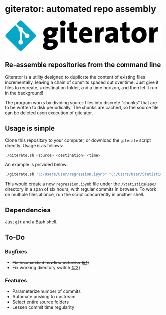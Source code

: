 # giterator: automated repo assembly
![giterator logo](https://raw.githubusercontent.com/KartikChugh/giterator/master/logo.jpg)

## Re-assemble repositories from the command line
Giterator is a utility designed to duplicate the content of existing files incrementally, leaving a chain of commits spaced out over time. Just give it files to recreate, a destination folder, and a time horizon, and then let it run in the background!

The program works by dividing source files into discrete "chunks" that are to be written to disk periodically. The chunks are cached, so the source file can be deleted upon execution of giterator.

## Usage is simple
Clone this repository to your computer, or download the `giterate` script directly. 
Usage is as follows:
```bash
./giterate.sh <source> <destination> <time>
```
An example is provided below:
```bash
./giterate.sh "C:/Users/User/regression.ipynb" "C:/Users/User/StatisticsRepo/" 6
```

This would create a new `regression.ipynb` file under the `/StatisticsRepo/` directory in a span of six hours, with regular commits in between. To work on multiple files at once, run the script concurrently in another shell.

## Dependencies
Just `git` and a Bash shell.

## To-Do
### Bugfixes
- ~~Fix inconsistent newline behavior [(#1)](https://github.com/KartikChugh/giterator/issues/1)~~
- Fix working directory switch [(#2)](https://github.com/KartikChugh/giterator/issues/2)
### Features
- Parameterize number of commits
- Automate pushing to upstream
- Select entire source folders
- Lessen commit time regularity
